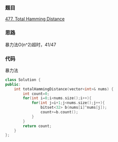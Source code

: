### 题目
[477. Total Hamming Distance](https://leetcode-cn.com/problems/total-hamming-distance/)
### 思路
暴力法O(n^2)超时，41/47


### 代码
暴力法
```c++
class Solution {
public:
    int totalHammingDistance(vector<int>& nums) {
        int count=0;
        for(int i=0;i<nums.size();i++){
            for(int j=i+1;j<nums.size();j++){
                bitset<32> b(nums[i]^nums[j]);
                count+=b.count();
            }
        }
        return count;
    }
};
```
